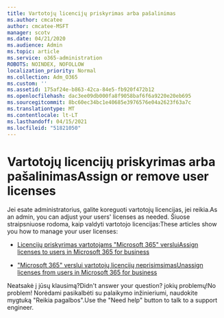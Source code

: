 ```yaml
---
title: Vartotojų licencijų priskyrimas arba pašalinimas
ms.author: cmcatee
author: cmcatee-MSFT
manager: scotv
ms.date: 04/21/2020
ms.audience: Admin
ms.topic: article
ms.service: o365-administration
ROBOTS: NOINDEX, NOFOLLOW
localization_priority: Normal
ms.collection: Adm_O365
ms.custom: ''
ms.assetid: 175af24e-b863-42ca-84e5-fb920f472b12
ms.openlocfilehash: dac3ee09db000fa8f9058baf6f6a9220e20eb695
ms.sourcegitcommit: 8bc60ec34bc1e40685e3976576e04a2623f63a7c
ms.translationtype: MT
ms.contentlocale: lt-LT
ms.lasthandoff: 04/15/2021
ms.locfileid: "51821050"
---
```

# <a name="assign-or-remove-user-licenses"></a><span data-ttu-id="d1a02-102">Vartotojų licencijų priskyrimas arba pašalinimas</span><span class="sxs-lookup"><span data-stu-id="d1a02-102">Assign or remove user licenses</span></span>

<span data-ttu-id="d1a02-103">Jei esate administratorius, galite koreguoti vartotojų licencijas, jei reikia.</span><span class="sxs-lookup"><span data-stu-id="d1a02-103">As an admin, you can adjust your users' licenses as needed.</span></span> <span data-ttu-id="d1a02-104">Šiuose straipsniuose rodoma, kaip valdyti vartotojo licencijas:</span><span class="sxs-lookup"><span data-stu-id="d1a02-104">These articles show you how to manage your user licenses:</span></span>
  
- [<span data-ttu-id="d1a02-105">Licencijų priskyrimas vartotojams "Microsoft 365" verslui</span><span class="sxs-lookup"><span data-stu-id="d1a02-105">Assign licenses to users in Microsoft 365 for business</span></span>](https://docs.microsoft.com/azure/active-directory/fundamentals/license-users-groups?context=azure/active-directory/users-groups-roles/context/ugr-context)

- [<span data-ttu-id="d1a02-106">"Microsoft 365" verslui vartotojų licencijų neprisimsimas</span><span class="sxs-lookup"><span data-stu-id="d1a02-106">Unassign licenses from users in Microsoft 365 for business</span></span>](https://docs.microsoft.com/azure/active-directory/fundamentals/license-users-groups?context=azure/active-directory/users-groups-roles/context/ugr-context#remove-a-license)

<span data-ttu-id="d1a02-107">Neatsakė į jūsų klausimą?</span><span class="sxs-lookup"><span data-stu-id="d1a02-107">Didn't answer your question?</span></span> <span data-ttu-id="d1a02-108">jokių problemų!</span><span class="sxs-lookup"><span data-stu-id="d1a02-108">No problem!</span></span> <span data-ttu-id="d1a02-109">Norėdami pasikalbėti su palaikymo inžinieriumi, naudokite mygtuką "Reikia pagalbos".</span><span class="sxs-lookup"><span data-stu-id="d1a02-109">Use the "Need help" button to talk to a support engineer.</span></span>
